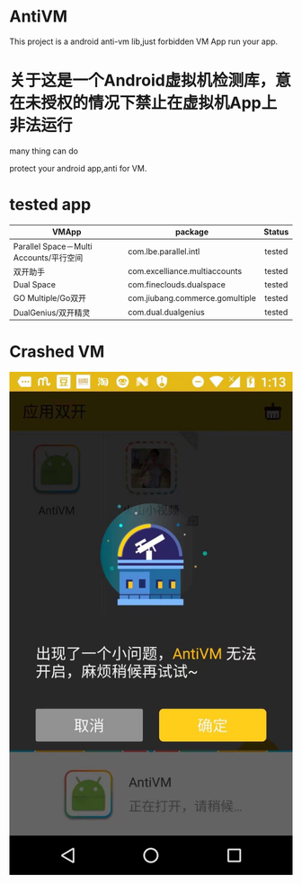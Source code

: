 # AntiVM
This project is a android anti-vm lib,just forbidden VM App run your app.

# 关于这是一个Android虚拟机检测库，意在未授权的情况下禁止在虚拟机App上非法运行
many thing can do

protect your android app,anti for VM.




# tested app

| VMApp       |            package | Status           |
| -------------|  ---------  |:-------------:|
|Parallel Space－Multi Accounts/平行空间 |  com.lbe.parallel.intl | tested |
|双开助手    | com.excelliance.multiaccounts | tested |
|Dual Space|com.fineclouds.dualspace|tested|
|GO Multiple/Go双开|com.jiubang.commerce.gomultiple|tested|
|DualGenius/双开精灵|com.dual.dualgenius|tested|


# Crashed VM
![AntiVM](art/run_1.jpeg)
